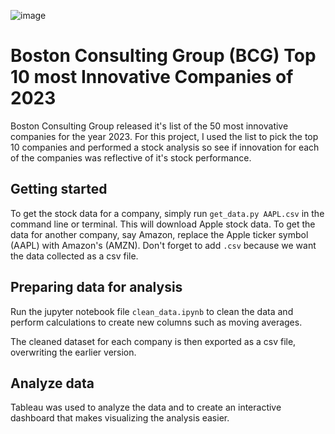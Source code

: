 ![image](https://github.com/jorammutenge/bcg/assets/100508607/bbb9d792-0329-436d-9cdf-91c8708ad9d1)
# Boston Consulting Group (BCG) Top 10 most Innovative Companies of 2023
Boston Consulting Group released it's list of the 50 most innovative companies for the year 2023. For this project, I used the list to pick the top 10 companies and performed a stock analysis so see if innovation for each of the companies was reflective of it's stock performance.

## Getting started
To get the stock data for a company, simply run `get_data.py AAPL.csv` in the command line or terminal. This will download Apple stock data. To get the data for another company, say Amazon, replace the Apple ticker symbol (AAPL) with Amazon's (AMZN). Don't forget to add `.csv` because we want the data collected as a csv file.

## Preparing data for analysis
Run the jupyter notebook file `clean_data.ipynb` to clean the data and perform calculations to create new columns such as moving averages.

The cleaned dataset for each company is then exported as a csv file, overwriting the earlier version.

## Analyze data
Tableau was used to analyze the data and to create an interactive dashboard that makes visualizing the analysis easier.

